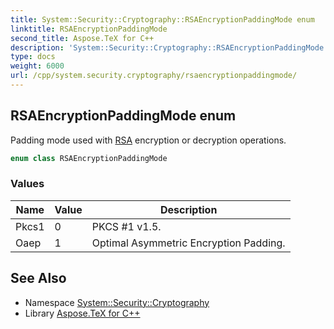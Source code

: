 ```yaml
---
title: System::Security::Cryptography::RSAEncryptionPaddingMode enum
linktitle: RSAEncryptionPaddingMode
second_title: Aspose.TeX for C++
description: 'System::Security::Cryptography::RSAEncryptionPaddingMode enum. Padding mode used with RSA encryption or decryption operations in C++.'
type: docs
weight: 6000
url: /cpp/system.security.cryptography/rsaencryptionpaddingmode/
---
```

## RSAEncryptionPaddingMode enum


Padding mode used with [RSA](../rsa/) encryption or decryption operations.

```cpp
enum class RSAEncryptionPaddingMode
```

### Values

| Name | Value | Description |
| --- | --- | --- |
| Pkcs1 | 0 | PKCS #1 v1.5. |
| Oaep | 1 | Optimal Asymmetric Encryption Padding. |

## See Also

* Namespace [System::Security::Cryptography](../)
* Library [Aspose.TeX for C++](../../)
